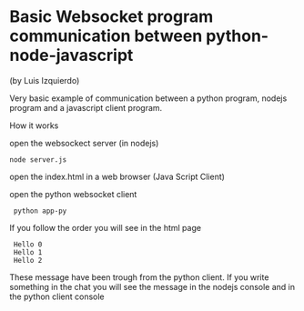 # Basic Websocket program communication between python-node-javascript
(by Luis Izquierdo)

Very basic example of communication between a python program, nodejs program and a javascript client program.

How it works

open the websockect server (in nodejs)

    node server.js
    
open the index.html in a web browser (Java Script Client)

open the python websocket client

     python app-py
     
If you follow the order you will see in the html page

     Hello 0
     Hello 1
     Hello 2
     
These message have been trough from the python client. If you write something in the chat you will see the message in the nodejs console and in the python client console
